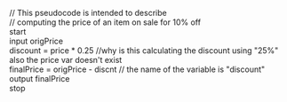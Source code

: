 // This pseudocode is intended to describe  
// computing the price of an item on sale for 10% off  
start  
   input origPrice  
   discount = price * 0.25 //why is this calculating the discount using "25%" also the price var doesn't exist  
   finalPrice = origPrice - discnt // the name of the variable is "discount" 
   output finalPrice  
stop  
